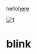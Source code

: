 hello[here](https://help.github.com/articles/publicizing-or-hiding-organization-membership/)

![1](https://user-images.githubusercontent.com/37689522/51330034-fcb9aa00-1a76-11e9-843e-d293b521bc75.PNG)

# blink

